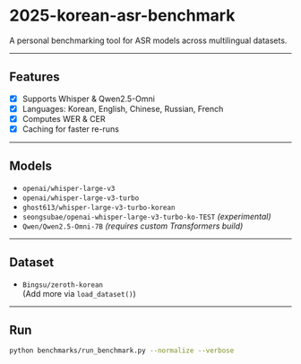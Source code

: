 # 2025-korean-asr-benchmark

A personal benchmarking tool for ASR models across multilingual datasets.

---

## Features

- [x] Supports Whisper & Qwen2.5-Omni
- [x] Languages: Korean, English, Chinese, Russian, French
- [x] Computes WER & CER
- [x] Caching for faster re-runs

---

## Models

- `openai/whisper-large-v3`
- `openai/whisper-large-v3-turbo`
- `ghost613/whisper-large-v3-turbo-korean`
- `seongsubae/openai-whisper-large-v3-turbo-ko-TEST` *(experimental)*
- `Qwen/Qwen2.5-Omni-7B` *(requires custom Transformers build)*

---

## Dataset

- `Bingsu/zeroth-korean`  
(Add more via `load_dataset()`)

---

## Run

```bash
python benchmarks/run_benchmark.py --normalize --verbose
```